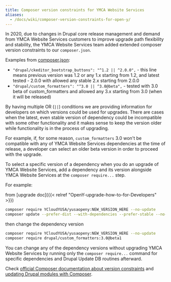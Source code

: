 ```yaml
---
title: Composer version constraints for YMCA Website Services
aliases:
  - /docs/wiki/composer-version-constraints-for-open-y/
---
```


In 2020, due to changes in Drupal core release management and demand from YMCA Website Services customers to improve upgrade path flexibility and stability, the YMCA Website Services team added extended composer version constraints to our `composer.json`.

Examples from [composer.json](https://github.com/YCloudYUSA/yusaopeny/blob/9.x-2.x/composer.json):

- `"drupal/ckeditor_bootstrap_buttons": "^1.2 || ^2.0.0",` - this line means previous version was 1.2 or any 1.x starting from 1.2, and latest tested - 2.0.0 with allowed any stable 2.x starting from 2.0.0
- `"drupal/custom_formatters": "^3.0 || ^3.0@beta",` - tested with 3.0 beta of custom_formatters and allowed any 3.x starting from 3.0 (when it will be released)

By having multiple OR (`||`) conditions we are providing information for developers on which versions could be used for upgrades. There are cases when the latest, even stable version of dependency could be incompatible with some other functionality and it makes sense to keep the version older while functionality is in the process of upgrading.

For example, if, for some reason, `custom_formatters` 3.0 won't be compatible with any of YMCA Website Services dependencies at the time of release, a developer can select an older beta version in order to proceed with the upgrade.

To select a specific version of a dependency when you do an upgrade of YMCA Website Services, add a dependency and its version alongside YMCA Website Services at the `composer require...` step.

For example:

from [upgrade doc]({{< relref "OpenY-upgrade-how-to-for-Developers" >}})

```bash
composer require YCloudYUSA/yusaopeny:NEW_VERSION_HERE --no-update
composer update --prefer-dist --with-dependencies --prefer-stable --no-suggest
```

then change the dependency version

```bash
composer require YCloudYUSA/yusaopeny:NEW_VERSION_HERE --no-update
composer require drupal/custom_formatters:3.0@beta1
```

You can change any of the dependency versions without upgrading YMCA Website Services by running only the `composer require...` command for specific dependencies and Drupal Update DB routines afterward.

Check [official Composer documentation about version constraints](https://getcomposer.org/doc/articles/versions.md) and [updating Drupal modules with Composer](https://www.drupal.org/docs/updating-drupal/updating-modules-and-themes-using-composer).

